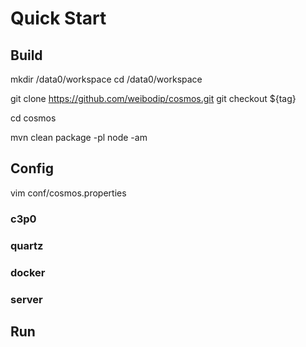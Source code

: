 # Quick Start

## Build
   
mkdir /data0/workspace
cd /data0/workspace

git clone https://github.com/weibodip/cosmos.git
git checkout ${tag}

cd cosmos

mvn clean package -pl node -am

## Config

vim conf/cosmos.properties

### c3p0

### quartz

### docker

### server

## Run
